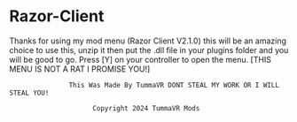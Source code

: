 # Razor-Client
Thanks for using my mod menu (Razor Client V2.1.0) this will be an amazing choice to use this, unzip it then put the .dll file in your plugins folder and you will be good to go. Press [Y] on your controller to open the menu. [THIS MENU IS NOT A RAT I PROMISE YOU!]


				   This Was Made By TummaVR DONT STEAL MY WORK OR I WILL STEAL YOU! 

						 Copyright 2024 TummaVR Mods
